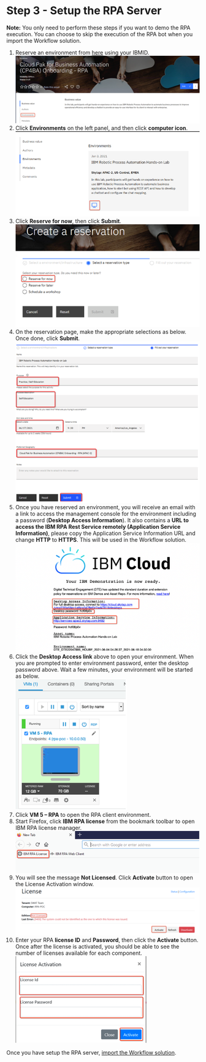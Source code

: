 # Step 3 - Setup the RPA Server

**Note:** You only need to perform these steps if you want to demo the RPA execution. You can choose to skip the execution of the RPA bot when you import the Workflow solution.

1. Reserve an environment from [here](https://techzone.ibm.com/collection/cloud-pak-for-business-automation-cp4ba-rpa) using your IBMID.
   ![image-2021gitconnect](images/RPA-LandingPage.png)
2. Click **Environments** on the left panel, and then click **computer icon**.  
   ![image-2021gitconnect](images/RPA-Environments.png)
3. Click **Reserve for now**, then click **Submit**.  
   ![image-2021gitconnect](images/RPA-ReserveNow.png)
4. On the reservation page, make the appropriate selections as below. Once done, click **Submit**.  
   ![image-2021gitconnect](images/RPA-ReservationDetails.png)
5. Once you have reserved an environment, you will receive an email with a link to access the management console for the environment including a password (**Desktop Access Information**). It also contains a **URL to access the IBM RPA Rest Service remotely (Application Service Information)**, please copy the Application Service Information URL and change **HTTP** to **HTTPS**. This will be used in the Workflow solution.  
   ![image-2021gitconnect](images/RPA-ReservationEmail.png)
6. Click the **Desktop Access link** above to open your environment. When you are prompted to enter environment password, enter the desktop password above. Wait a few minutes, your environment will be started as below.  
   ![image-2021gitconnect](images/RPA-EnvironmentConsole.png)
7. Click **VM 5 – RPA** to open the RPA client environment.  
8. Start Firefox, click **IBM RPA license** from the bookmark toolbar to open IBM RPA license manager.  
   ![image-2021gitconnect](images/RPA-StartLicenseManager.png)
9. You will see the message **Not Licensed**. Click **Activate** button to open the License Activation window.  
   ![image-2021gitconnect](images/RPA-InActiveLicense.png)
10. Enter your RPA **license ID** and **Password**, then click the **Activate** button. Once after the license is activated, you should be able to see the number of licenses available for each component.  
      ![image-2021gitconnect](images/RPA-ActivateLicense.png)

Once you have setup the RPA server, [import the Workflow solution](Step%204%20-%20Workflow%20Solution.md).
